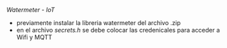 *Watermeter - IoT*

- previamente instalar la libreria watermeter del archivo .zip 
- en el archivo *secrets.h* se debe colocar las credenicales para acceder a Wifi y MQTT
